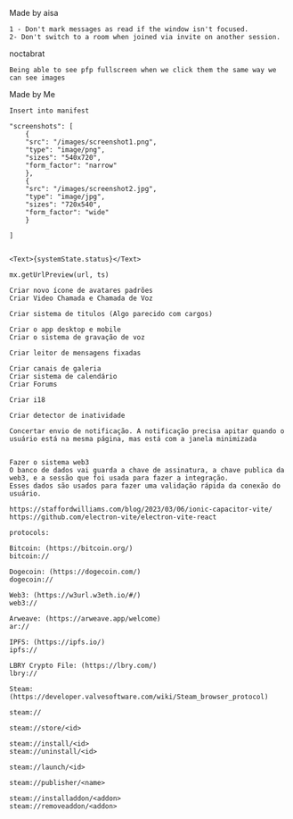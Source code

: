 Made by aisa

    1 - Don't mark messages as read if the window isn't focused.
    2- Don't switch to a room when joined via invite on another session.

noctabrat

    Being able to see pfp fullscreen when we click them the same way we can see images

Made by Me

    Insert into manifest

    "screenshots": [
        {
        "src": "/images/screenshot1.png",
        "type": "image/png",
        "sizes": "540x720",
        "form_factor": "narrow"
        },
        {
        "src": "/images/screenshot2.jpg",
        "type": "image/jpg",
        "sizes": "720x540",
        "form_factor": "wide"
        }

    ]


    <Text>{systemState.status}</Text>

    mx.getUrlPreview(url, ts)

    Criar novo ícone de avatares padrões
    Criar Video Chamada e Chamada de Voz

    Criar sistema de titulos (Algo parecido com cargos)

    Criar o app desktop e mobile
    Criar o sistema de gravação de voz

    Criar leitor de mensagens fixadas

    Criar canais de galeria
    Criar sistema de calendário
    Criar Forums

    Criar i18

    Criar detector de inatividade

    Concertar envio de notificação. A notificação precisa apitar quando o usuário está na mesma página, mas está com a janela minimizada


    Fazer o sistema web3
    O banco de dados vai guarda a chave de assinatura, a chave publica da web3, e a sessão que foi usada para fazer a integração.
    Esses dados são usados para fazer uma validação rápida da conexão do usuário.

    https://staffordwilliams.com/blog/2023/03/06/ionic-capacitor-vite/
    https://github.com/electron-vite/electron-vite-react

    protocols:

    Bitcoin: (https://bitcoin.org/)
    bitcoin://

    Dogecoin: (https://dogecoin.com/)
    dogecoin://

    Web3: (https://w3url.w3eth.io/#/)
    web3://

    Arweave: (https://arweave.app/welcome)
    ar://

    IPFS: (https://ipfs.io/)
    ipfs://

    LBRY Crypto File: (https://lbry.com/)
    lbry://

    Steam: (https://developer.valvesoftware.com/wiki/Steam_browser_protocol)

    steam://

    steam://store/<id>

    steam://install/<id>
    steam://uninstall/<id>

    steam://launch/<id>

    steam://publisher/<name>

    steam://installaddon/<addon>
    steam://removeaddon/<addon>
